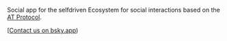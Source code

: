 Social app for the selfdriven Ecosystem for social interactions based on the [AT Protocol](https://atproto.com).

[[Contact us on bsky.app](https://bsky.app/profile/markbyers.selfdriven.social))


